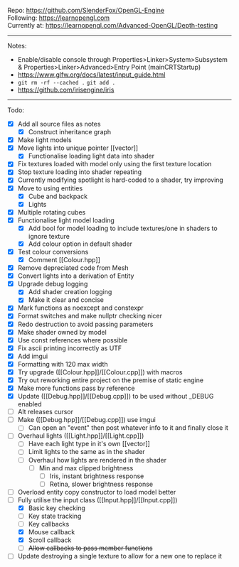 Repo: https://github.com/SlenderFox/OpenGL-Engine  
Following: https://learnopengl.com  
Currently at: https://learnopengl.com/Advanced-OpenGL/Depth-testing
___
Notes:
- Enable/disable console through
	Properties>Linker>System>Subsystem & Properties>Linker>Advanced>Entry Point (mainCRTStartup)
- https://www.glfw.org/docs/latest/input_guide.html
- `git rm -rf --cached .` `git add .`
- https://github.com/irisengine/iris
___
Todo:
- [x] Add all source files as notes
	- [x] Construct inheritance graph
- [x] Make light models
- [x] Move lights into unique pointer [[vector]]
	- [x] Functionalise loading light data into shader
- [x] Fix textures loaded with model only using the first texture location
- [x] Stop texture loading into shader repeating
- [x] Currently modifying spotlight is hard-coded to a shader, try improving
- [x] Move to using entities
	- [x] Cube and backpack
	- [x] Lights
- [x] Multiple rotating cubes
- [x] Functionalise light model loading
	- [x] Add bool for model loading to include textures/one in shaders to ignore texture
	- [x] Add colour option in default shader
- [x] Test colour conversions
	- [x] Comment [[Colour.hpp]]
- [x] Remove depreciated code from Mesh
- [x] Convert lights into a derivation of Entity
- [x] Upgrade debug logging
	- [x] Add shader creation logging
	- [x] Make it clear and concise
- [x] Mark functions as noexcept and constexpr
- [x] Format switches and make nullptr checking nicer
- [x] Redo destruction to avoid passing parameters
- [x] Make shader owned by model
- [x] Use const references where possible
- [x] Fix ascii printing incorrectly as UTF
- [x] Add imgui
- [x] Formatting with 120 max width
- [x] Try upgrade ([[Colour.hpp]]/[[Colour.cpp]]) with macros
- [x] Try out reworking entire project on the premise of static engine
- [x] Make more functions pass by reference
- [x] Update ([[Debug.hpp]]/[[Debug.cpp]]) to be used without \_DEBUG enabled
- [ ] Alt releases cursor
- [ ] Make ([[Debug.hpp]]/[[Debug.cpp]]) use imgui
	- [ ] Can open an "event" then post whatever info to it and finally close it
- [ ] Overhaul lights ([[Light.hpp]]/[[Light.cpp]])
	- [ ] Have each light type in it's own [[vector]]
	- [ ] Limit lights to the same as in the shader
	- [ ] Overhaul how lights are rendered in the shader
		- [ ] Min and max clipped brightness
			- [ ] Iris, instant brightness response
			- [ ] Retina, slower brightness response
- [ ] Overload entity copy constructor to load model better
- [ ] Fully utilise the input class ([[Input.hpp]]/[[Input.cpp]])
	- [x] Basic key checking
	- [ ] Key state tracking
	- [ ] Key callbacks
	- [x] Mouse callback
	- [x] Scroll callback
	- [ ] ~~Allow callbacks to pass member functions~~
- [ ] Update destroying a single texture to allow for a new one to replace it
